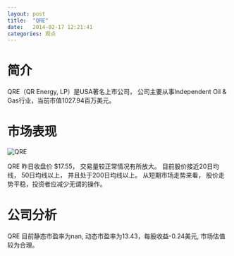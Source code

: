 ```yaml
---
layout: post
title:  "QRE"
date:   2014-02-17 12:21:41
categories: 观点
---
```


# 简介
QRE（QR Energy, LP）是USA著名上市公司，
公司主要从事Independent Oil & Gas行业，当前市值1027.94百万美元。

# 市场表现

![QRE](http://finviz.com/chart.ashx?t=QRE&ty=c&ta=1&p=d&s=l)

QRE 昨日收盘价 $17.55，
交易量较正常情况有所放大。
目前股价接近20日均线，
50日均线以上，
并且处于200日均线以上。
从短期市场走势来看，
股价走势平稳，投资者应减少无谓的操作。

# 公司分析
QRE 目前静态市盈率为nan, 动态市盈率为13.43，每股收益-0.24美元,
市场估值较为合理。
